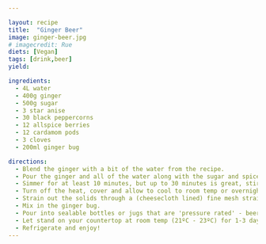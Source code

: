 ```yaml
---

layout: recipe
title:  "Ginger Beer"
image: ginger-beer.jpg
# imagecredit: Rue
diets: [Vegan]
tags: [drink,beer]
yield:

ingredients:
  - 4L water
  - 400g ginger
  - 500g sugar
  - 3 star anise
  - 30 black peppercorns
  - 12 allspice berries
  - 12 cardamom pods
  - 3 cloves
  - 200ml ginger bug

directions:
  - Blend the ginger with a bit of the water from the recipe.
  - Pour the ginger and all of the water along with the sugar and spices into a heavy pot and bring to a simmer.
  - Simmer for at least 10 minutes, but up to 30 minutes is great, stirring to dissolve the sugar.
  - Turn off the heat, cover and allow to cool to room temp or overnight.
  - Strain out the solids through a (cheesecloth lined) fine mesh strainer.
  - Mix in the ginger bug.
  - Pour into sealable bottles or jugs that are 'pressure rated' - beer or pop bottles are great.
  - Let stand on your countertop at room temp (21ºC - 23ºC) for 1-3 days, depending on the level of carbonation and alcohol you are looking for.
  - Refrigerate and enjoy!
---
```


